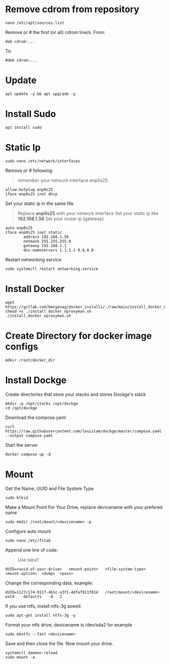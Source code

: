 # Remove cdrom from repository

    nano /etc/apt/sources.list
Remove or # the first (or all) cdrom line/s.
From:

    deb cdrom:...
To:

    #deb cdrom:...

# Update

    apt update -y && apt upgrade -y

# Install Sudo

    apt install sudo

# Static Ip
    sudo nano /etc/network/interfaces
Remove or # following:

>remember your network interface enp0s25

    allow-hotplug enp0s25  
    iface enp0s25 inet dhcp
Set your static ip in the same file.

> Replace **enp0s25** with your network interface
> Set your static ip like **192.168.1.56**
> Set your router ip (gateway)

    auto enp0s25
    iface enp0s25 inet static
            address 192.168.1.56
            netmask 255.255.255.0
            gateway 192.168.1.1
            dns-nameservers 1.1.1.1 8.8.8.8
Restart networking service

    sudo systemctl restart networking.service

# Install Docker

    wget https://gitlab.com/bmcgonag/docker_installs/-/raw/main/install_docker_nproxyman.sh
    chmod +x ./install_docker_nproxyman.sh
    ./install_docker_nproxyman.sh
# Create Directory for docker image configs

    mdkir /root/docker_dir

# Install Dockge
Create directories that store your stacks and stores Dockge's stack

    mkdir -p /opt/stacks /opt/dockge
    cd /opt/dockge

 Download the compose.yaml

    curl https://raw.githubusercontent.com/louislam/dockge/master/compose.yaml --output compose.yaml

Start the server

    docker compose up -d

# Mount
 Get the Name, UUID and File System Type

    sudo blkid

Make a Mount Point For Your Drive, replace devicename with your prefered name

    sudo mkdir /root/mount/<devicename> -p
Configure auto mount

    sudo nano /etc/fstab
Append one line of code:

> Use tabs!!

    UUID=<uuid-of-your-drive>	<mount-point>	<file-system-type>	<mount-option>	<dump>	<pass>
Change the corresponding data, example:

    UUID=1127c174-911f-4b1c-a3f1-4dfaf911f014	/root/mount/<devicename>	ext4	defaults	0	2
If you use ntfs, install ntfs-3g aswell:

    sudo apt-get install ntfs-3g -y
Format your ntfs drive, devicename is /dev/sda2 for example

    sudo mkntfs --fast <devicename>

Save and then close the file. Now mount your drive.

    systemctl daemon-reload
    sudo mount -a


